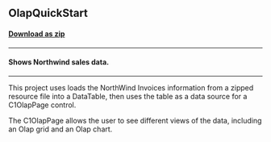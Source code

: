 ## OlapQuickStart
#### [Download as zip](https://grapecity.github.io/DownGit/#/home?url=https://github.com/GrapeCity/ComponentOne-WPF-Samples/tree/master/NET_4.5.2/C1.WPF.Olap/VB/OlapQuickStart/OlapQuickStart)
____
#### Shows Northwind sales data.
____
This project uses loads the NorthWind Invoices information
from a zipped resource file into a DataTable, then uses 
the table as a data source for a C1OlapPage control.

The C1OlapPage allows the user to see different views of the 
data, including an Olap grid and an Olap chart.
